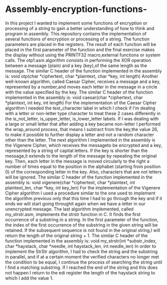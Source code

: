 # Assembly-encryption-functions-
In this project I wanted to implement some functions of encryption or processing of a string to gain a better understanding of how to think and program in assembly. 
   This repository contains the implementation of several functions of encryption or processing of a string.
The function parameters are placed in the registers. The result of each function will be placed in the first parameter of the function and the final exercise makes the display without using the PRINTF32 macro,external functions or system calls. 
   The otp1.asm algorithm consists in performing the XOR operation between a message (plain) and a key (key),of the same length as the message. The similar C header of the function implemented in the assembly is: 
void otp(char *ciphertext, char *plaintext, char *key, int length)
   Another well-known algorithm, called Caesar Cipher, receives a message and a key, represented by a number,and moves each letter in the message in a circle with the value specified by the key. The similar C header of the function implemented in the assembly is:
void caesar(char *ciphertext, char *plaintext, int key, int length)
For the implementation of the Caesar Cipher algorithm I needed the test_character label in which I check if I'm dealing with a letter or non-letter type character to treat these 2 cases differently in the is_not_letter, is_upper_letter, is_lower_letter labels. If I was dealing with a large or small letter that after adding a key became non-letter I performed the wrap_around process, that means I subtract from the key,the value 26, to make it possible to further display a letter and not a random character other than the letter. 
   The next algorithm I implemented in the assembly is the Vigenere Cipher, which receives the messageto be encrypted and a key, represented by a string of capital letters. If the key is shorter than the message,it extends to the length of the message by repeating the original key. Then, each letter in the message is moved
circularly to the right a number of times equal to the position in the alphabet (starting from position 0) of the corresponding letter in the key. Also, characters that are not letters will be ignored. The similar C header of the function implemented in the assembly is:
void vigenere(char *ciphertext, char *plaintext, int plaintext_len, char *key, int key_len)
For the implementation of the Vigenere Cipher algorithm I used a procedure similar to the one used to implement the algorithm previous only that this time I had to go through the key and if it ends we will start going throughit again when we have a letter in our unencrypted message. 
   The last algorithm implemented, called my_strstr.asm, implements the strstr function in C. It finds the first occurrence of a substring in a string. In the first parameter of the function, the index of the first occurrence of the substring in the given string will be retained. If the subsequent sequence is not found in the original string,I will return the length of the original string + 1. The similar C header of the function implemented in the assembly is:
void my_strstr(int *substr_index, char *haystack, char *needle, int haystack_len, int needle_len)
In order to implement the StrStr algorithm, I had to check the string and the substring in parallel, and if at a certain moment the verified characters no longer met the condition to be equal, I continue the process of searching the string until I find a matching substring. If I reached the end of the string and this does not happen I return to the edi register the length of the haystack string to which I add the value 1. 
